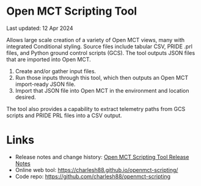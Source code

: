 # Open MCT Scripting Tool

Last updated: 12 Apr 2024

Allows large scale creation of a variety of Open MCT views, many with integrated Conditional styling. Source files include tabular CSV, PRIDE .prl files, and Python ground control scripts (GCS). The tool outputs JSON files that are imported into Open MCT.

1. Create and/or gather input files.
2. Run those inputs through this tool, which then outputs an Open MCT import-ready JSON file.
3. Import that JSON file into Open MCT in the environment and location desired.

The tool also provides a capability to extract telemetry paths from GCS scripts and PRIDE PRL files into a CSV output.

# Links
- Release notes and change history: [Open MCT Scripting Tool Release Notes](documentation/release-notes.md)
- Online web tool:  <https://charlesh88.github.io/openmct-scripting/>
- Code repo: <https://github.com/charlesh88/openmct-scripting>
